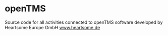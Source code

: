 openTMS
=======

Source code for all activities connected to openTMS software developed by Heartsome Europe GmbH
www.heartsome.de
